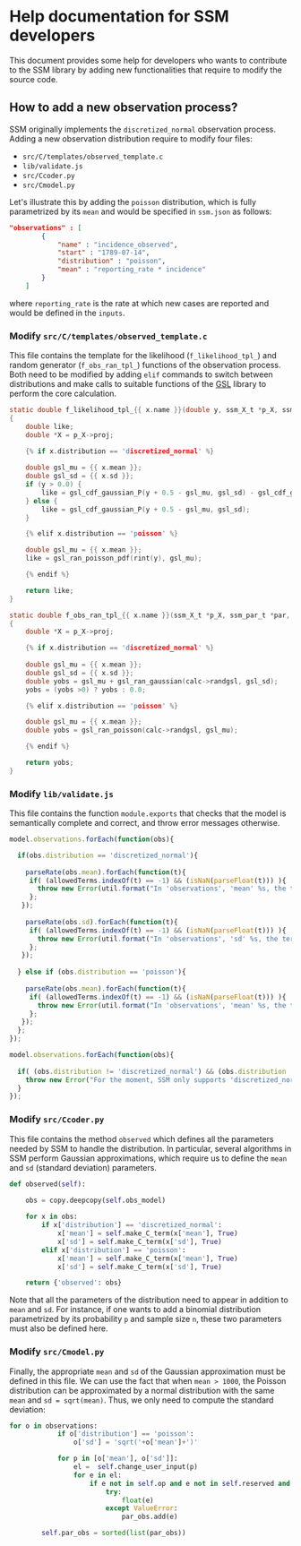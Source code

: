 # Help documentation for SSM developers

This document provides some help for developers who wants to contribute to the SSM library by adding new functionalities that require to modify the source code.

## How to add a new observation process?

SSM originally implements the `discretized_normal` observation process. Adding a new observation distribution require to modify four files: 

* `src/C/templates/observed_template.c`
* `lib/validate.js`
* `src/Ccoder.py`
* `src/Cmodel.py`

Let's illustrate this by adding the `poisson` distribution, which is fully parametrized by its `mean` and would be specified in `ssm.json` as follows:

```json
"observations" : [
        {
            "name" : "incidence_observed",
            "start" : "1789-07-14",
            "distribution" : "poisson",
            "mean" : "reporting_rate * incidence"
        }
    ]
```

where `reporting_rate` is the rate at which new cases are reported and would be defined in the `inputs`.

### Modify `src/C/templates/observed_template.c`

This file contains the template for the likelihood (`f_likelihood_tpl_`) and random generator (`f_obs_ran_tpl_`) functions of the observation process. Both need to be modified by adding `elif` commands to switch between distributions and make calls to suitable functions of the [GSL](https://www.gnu.org/software/gsl/manual/html_node/The-Poisson-Distribution.html) library to perform the core calculation.

```C
static double f_likelihood_tpl_{{ x.name }}(double y, ssm_X_t *p_X, ssm_par_t *par, ssm_calc_t *calc, double t)
{
    double like;
    double *X = p_X->proj;

    {% if x.distribution == 'discretized_normal' %}
    
    double gsl_mu = {{ x.mean }};
    double gsl_sd = {{ x.sd }};
    if (y > 0.0) {
        like = gsl_cdf_gaussian_P(y + 0.5 - gsl_mu, gsl_sd) - gsl_cdf_gaussian_P(y - 0.5 - gsl_mu, gsl_sd);
    } else {
        like = gsl_cdf_gaussian_P(y + 0.5 - gsl_mu, gsl_sd);
    }

    {% elif x.distribution == 'poisson' %}

    double gsl_mu = {{ x.mean }};
    like = gsl_ran_poisson_pdf(rint(y), gsl_mu);

    {% endif %}

    return like;
}
```
```C
static double f_obs_ran_tpl_{{ x.name }}(ssm_X_t *p_X, ssm_par_t *par, ssm_calc_t *calc, double t)
{
    double *X = p_X->proj;

    {% if x.distribution == 'discretized_normal' %}
    
    double gsl_mu = {{ x.mean }};
    double gsl_sd = {{ x.sd }};
    double yobs = gsl_mu + gsl_ran_gaussian(calc->randgsl, gsl_sd);
    yobs = (yobs >0) ? yobs : 0.0;

    {% elif x.distribution == 'poisson' %}

    double gsl_mu = {{ x.mean }};
    double yobs = gsl_ran_poisson(calc->randgsl, gsl_mu);

    {% endif %}

    return yobs;
}
```
### Modify `lib/validate.js`

This file contains the function `module.exports` that checks that the model is semantically complete and correct, and throw error messages otherwise.

```javascript
model.observations.forEach(function(obs){

  if(obs.distribution == 'discretized_normal'){
    
    parseRate(obs.mean).forEach(function(t){
     if( (allowedTerms.indexOf(t) == -1) && (isNaN(parseFloat(t))) ){
       throw new Error(util.format("In 'observations', 'mean' %s, the term %s cannot be understood by SSM. Please define it.",obs.mean,t));
     };
   });
    
    parseRate(obs.sd).forEach(function(t){
     if( (allowedTerms.indexOf(t) == -1) && (isNaN(parseFloat(t))) ){
       throw new Error(util.format("In 'observations', 'sd' %s, the term %s cannot be understood by SSM. Please define it.",obs.sd,t));
     };
   });
    
  } else if (obs.distribution == 'poisson'){
   
    parseRate(obs.mean).forEach(function(t){
     if( (allowedTerms.indexOf(t) == -1) && (isNaN(parseFloat(t))) ){
       throw new Error(util.format("In 'observations', 'mean' %s, the term %s cannot be understood by SSM. Please define it.",obs.mean,t));
     };
   });
  };
});

model.observations.forEach(function(obs){
  
  if( (obs.distribution != 'discretized_normal') && (obs.distribution != 'poisson')){
    throw new Error("For the moment, SSM only supports 'discretized_normal' and 'poisson' distributions for observations.");
  }
});
```

### Modify `src/Ccoder.py`

This file contains the method `observed` which defines all the parameters needed by SSM to handle the distribution. In particular, several algorithms in SSM perform Gaussian approximations, which require us to define the `mean` and `sd` (standard deviation) parameters.

```python
def observed(self):

    obs = copy.deepcopy(self.obs_model)
    
    for x in obs:
        if x['distribution'] == 'discretized_normal':
            x['mean'] = self.make_C_term(x['mean'], True)
            x['sd'] = self.make_C_term(x['sd'], True)
        elif x['distribution'] == 'poisson':
            x['mean'] = self.make_C_term(x['mean'], True)
            x['sd'] = self.make_C_term(x['sd'], True)

    return {'observed': obs}
```
Note that all the parameters of the distribution need to appear in addition to `mean` and `sd`. For instance, if one wants to add a binomial distribution parametrized by its probability `p` and sample size `n`, these two parameters must also be defined here.

### Modify `src/Cmodel.py`

Finally, the appropriate `mean` and `sd` of the Gaussian approximation must be defined in this file. We can use the fact that when `mean > 1000`, the Poisson distribution can be approximated by a normal distribution with the same `mean` and `sd = sqrt(mean)`. Thus, we only need to compute the standard deviation:

```python
for o in observations:
            if o['distribution'] == 'poisson':
                o['sd'] = 'sqrt('+o['mean']+')'

            for p in [o['mean'], o['sd']]:
                el =  self.change_user_input(p)
                for e in el:
                    if e not in self.op and e not in self.reserved and e not in self.special_functions and e not in self.par_sv and e not in self.par_noise and e not in self.par_proc and e not in self.par_forced and e not in self.par_inc:
                        try:
                            float(e)
                        except ValueError:
                            par_obs.add(e)

        self.par_obs = sorted(list(par_obs))
```


